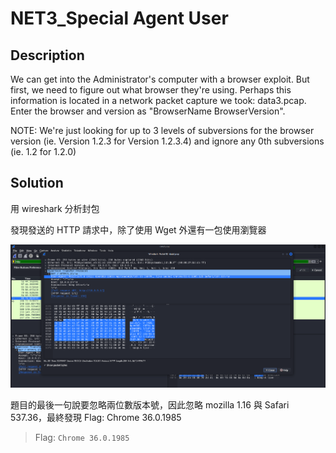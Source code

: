 # NET3_Special Agent User

## Description

We can get into the Administrator's computer with a browser exploit.
But first, we need to figure out what browser they're using.
Perhaps this information is located in a network packet capture we took: data3.pcap.
Enter the browser and version as "BrowserName BrowserVersion".

NOTE: We're just looking for up to 3 levels of subversions for the browser version (ie. Version 1.2.3 for Version 1.2.3.4) and ignore any 0th subversions (ie. 1.2 for 1.2.0)

## Solution

用 wireshark 分析封包

發現發送的 HTTP 請求中，除了使用 Wget 外還有一包使用瀏覽器

![image](../image/mn9pgo.png)

題目的最後一句說要忽略兩位數版本號，因此忽略 mozilla 1.16 與 Safari 537.36，最終發現 Flag: Chrome 36.0.1985

> Flag: `Chrome 36.0.1985`
